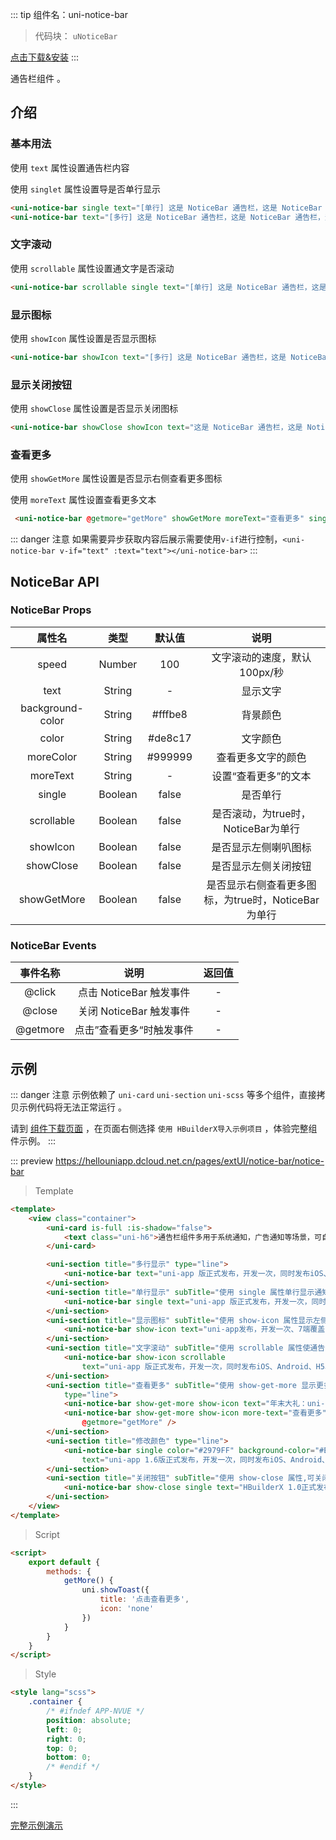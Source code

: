 
::: tip 组件名：uni-notice-bar
> 代码块： `uNoticeBar`

[点击下载&安装](https://ext.dcloud.net.cn/plugin?name=uni-notice-bar)
:::

通告栏组件 。

## 介绍
### 基本用法
使用 `text` 属性设置通告栏内容

使用 `singlet` 属性设置导是否单行显示
```html
<uni-notice-bar single text="[单行] 这是 NoticeBar 通告栏，这是 NoticeBar 通告栏，这是 NoticeBar 通告栏"></uni-notice-bar>
<uni-notice-bar text="[多行] 这是 NoticeBar 通告栏，这是 NoticeBar 通告栏，这是 NoticeBar 通告栏，这是 NoticeBar 通告栏"></uni-notice-bar>
```
### 文字滚动
使用 `scrollable` 属性设置通文字是否滚动
```html
<uni-notice-bar scrollable single text="[单行] 这是 NoticeBar 通告栏，这是 NoticeBar 通告栏，这是 NoticeBar 通告栏"></uni-notice-bar>
```
### 显示图标
使用 `showIcon` 属性设置是否显示图标
```html
<uni-notice-bar showIcon text="[多行] 这是 NoticeBar 通告栏，这是 NoticeBar 通告栏，这是 NoticeBar 通告栏这是 NoticeBar 通告栏，这是 NoticeBar 通告栏，这是 NoticeBar 通告栏"></uni-notice-bar>
```
### 显示关闭按钮
使用 `showClose` 属性设置是否显示关闭图标
```html
<uni-notice-bar showClose showIcon text="这是 NoticeBar 通告栏，这是 NoticeBar 通告栏，这是 NoticeBar 通告栏"></uni-notice-bar>
```
### 查看更多
使用 `showGetMore` 属性设置是否显示右侧查看更多图标

使用 `moreText` 属性设置查看更多文本
```html
 <uni-notice-bar @getmore="getMore" showGetMore moreText="查看更多" single text="[单行] 这是 NoticeBar 通告栏，这是 NoticeBar 通告栏，这是 NoticeBar 通告栏"></uni-notice-bar>
```

::: danger 注意
如果需要异步获取内容后展示需要使用`v-if`进行控制，`<uni-notice-bar v-if="text" :text="text"></uni-notice-bar>`
:::

## NoticeBar API

### NoticeBar Props

|属性名|类型	|默认值|说明|
|:-:|:-:|:-:|:-:|
|speed|Number|100|文字滚动的速度，默认100px/秒|
|text|String|-|显示文字|
|background-color|String|#fffbe8|背景颜色|
|color|String|#de8c17|文字颜色|
|moreColor|String|#999999|查看更多文字的颜色|
|moreText|String|-|设置“查看更多”的文本|
|single|Boolean|false|是否单行|
|scrollable|Boolean|false|是否滚动，为true时，NoticeBar为单行|
|showIcon|Boolean|false	|是否显示左侧喇叭图标|
|showClose|Boolean|false|是否显示左侧关闭按钮|
|showGetMore|Boolean|false|是否显示右侧查看更多图标，为true时，NoticeBar为单行|

### NoticeBar Events

|事件名称|说明|返回值	|
|:-:|:-:|:-:|
|@click|点击 NoticeBar 触发事件	|-|
|@close|关闭 NoticeBar 触发事件	|-|
|@getmore|点击”查看更多“时触发事件	|-|



## 示例
::: danger 注意
示例依赖了 `uni-card` `uni-section` `uni-scss` 等多个组件，直接拷贝示例代码将无法正常运行 。

请到 [组件下载页面](https://ext.dcloud.net.cn/plugin?name=uni-notice-bar) ，在页面右侧选择 `使用 HBuilderX导入示例项目` ，体验完整组件示例。
:::

::: preview https://hellouniapp.dcloud.net.cn/pages/extUI/notice-bar/notice-bar
> Template
``` html
<template>
	<view class="container">
		<uni-card is-full :is-shadow="false">
			<text class="uni-h6">通告栏组件多用于系统通知，广告通知等场景，可自定义图标，颜色，展现方式等。</text>
		</uni-card>

		<uni-section title="多行显示" type="line">
			<uni-notice-bar text="uni-app 版正式发布，开发一次，同时发布iOS、Android、H5、微信小程序、支付宝小程序、百度小程序、头条小程序等7大平台。" />
		</uni-section>
		<uni-section title="单行显示" subTitle="使用 single 属性单行显示通知" type="line">
			<uni-notice-bar single text="uni-app 版正式发布，开发一次，同时发布iOS、Android、H5、微信小程序、支付宝小程序、百度小程序、头条小程序等7大平台。" />
		</uni-section>
		<uni-section title="显示图标" subTitle="使用 show-icon 属性显示左侧小喇叭图标" type="line">
			<uni-notice-bar show-icon text="uni-app发布，开发一次、7端覆盖！" />
		</uni-section>
		<uni-section title="文字滚动" subTitle="使用 scrollable 属性使通告滚动,此时 single 属性将失效,始终单行显示" type="line">
			<uni-notice-bar show-icon scrollable
				text="uni-app 版正式发布，开发一次，同时发布iOS、Android、H5、微信小程序、支付宝小程序、百度小程序、头条小程序等7大平台。" />
		</uni-section>
		<uni-section title="查看更多" subTitle="使用 show-get-more 显示更多,此时 single 属性将失效,始终单行显示,如不配置 more-text 属性 ,将显示箭头图标"
			type="line">
			<uni-notice-bar show-get-more show-icon text="年末大礼：uni-app1.4 新增百度、支付宝小程序。插件市场重磅上线！" @getmore="getMore" />
			<uni-notice-bar show-get-more show-icon more-text="查看更多" text="年末大礼：uni-app1.4 新增百度、支付宝小程序。插件市场重磅上线！"
				@getmore="getMore" />
		</uni-section>
		<uni-section title="修改颜色" type="line">
			<uni-notice-bar single color="#2979FF" background-color="#EAF2FF"
				text="uni-app 1.6版正式发布，开发一次，同时发布iOS、Android、H5、微信小程序、支付宝小程序、百度小程序、头条小程序等7大平台。" />
		</uni-section>
		<uni-section title="关闭按钮" subTitle="使用 show-close 属性,可关闭通知" type="line">
			<uni-notice-bar show-close single text="HBuilderX 1.0正式发布！uni-app实现里程碑突破实现里程碑突破！" />
		</uni-section>
	</view>
</template>
```
> Script
```html
<script>
	export default {
		methods: {
			getMore() {
				uni.showToast({
					title: '点击查看更多',
					icon: 'none'
				})
			}
		}
	}
</script>
```
> Style
```html
<style lang="scss">
	.container {
		/* #ifndef APP-NVUE */
		position: absolute;
		left: 0;
		right: 0;
		top: 0;
		bottom: 0;
		/* #endif */
	}
</style>

```
:::

[完整示例演示](https://hellouniapp.dcloud.net.cn/pages/extUI/notice-bar/notice-bar)